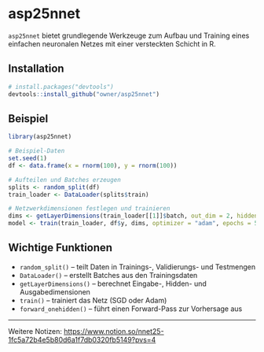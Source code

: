 # asp25nnet

`asp25nnet` bietet grundlegende Werkzeuge zum Aufbau und Training eines einfachen neuronalen Netzes mit einer versteckten Schicht in R.

## Installation

```r
# install.packages("devtools")
devtools::install_github("owner/asp25nnet")
```

## Beispiel

```r
library(asp25nnet)

# Beispiel-Daten
set.seed(1)
df <- data.frame(x = rnorm(100), y = rnorm(100))

# Aufteilen und Batches erzeugen
splits <- random_split(df)
train_loader <- DataLoader(splits$train)

# Netzwerkdimensionen festlegen und trainieren
dims <- getLayerDimensions(train_loader[[1]]$batch, out_dim = 2, hidden_neurons = 10)
model <- train(train_loader, df$y, dims, optimizer = "adam", epochs = 5)
```

## Wichtige Funktionen

- `random_split()` – teilt Daten in Trainings-, Validierungs- und Testmengen
- `DataLoader()` – erstellt Batches aus den Trainingsdaten
- `getLayerDimensions()` – berechnet Eingabe-, Hidden- und Ausgabedimensionen
- `train()` – trainiert das Netz (SGD oder Adam)
- `forward_onehidden()` – führt einen Forward-Pass zur Vorhersage aus

---

Weitere Notizen: https://www.notion.so/nnet25-1fc5a72b4e5b80d6a1f7db0320fb5149?pvs=4
